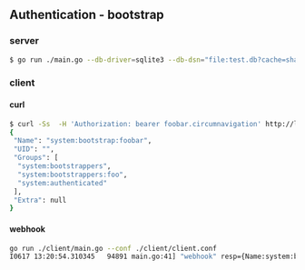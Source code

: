 ## Authentication - bootstrap

### server

```sh
$ go run ./main.go --db-driver=sqlite3 --db-dsn="file:test.db?cache=shared&mode=memory"
```


### client

#### curl

```sh
$ curl -Ss  -H 'Authorization: bearer foobar.circumnavigation' http://localhost:8080/hello
{
 "Name": "system:bootstrap:foobar",
 "UID": "",
 "Groups": [
  "system:bootstrappers",
  "system:bootstrappers:foo",
  "system:authenticated"
 ],
 "Extra": null
}
```

#### webhook

```sh
go run ./client/main.go --conf ./client/client.conf
I0617 13:20:54.310345   94891 main.go:41] "webhook" resp={Name:system:bootstrap:foobar UID: Groups:[system:bootstrappers system:bootstrappers:foo system:authenticated] Extra:map[]}
```
